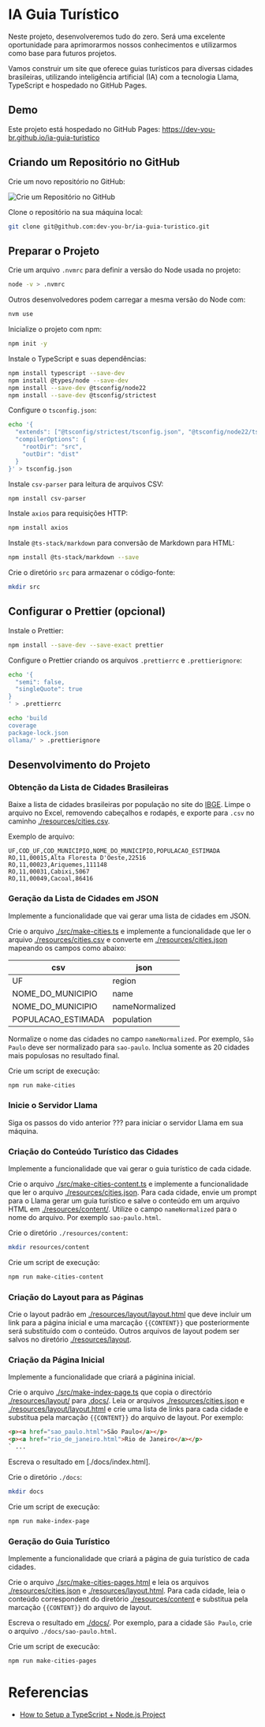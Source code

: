 # IA Guia Turístico

Neste projeto, desenvolveremos tudo do zero. Será uma excelente oportunidade para aprimorarmos nossos conhecimentos e utilizarmos como base para futuros projetos.

Vamos construir um site que oferece guias turísticos para diversas cidades brasileiras, utilizando inteligência artificial (IA) com a tecnologia Llama, TypeScript e hospedado no GitHub Pages.

## Demo

Este projeto está hospedado no GitHub Pages: https://dev-you-br.github.io/ia-guia-turistico

## Criando um Repositório no GitHub

Crie um novo repositório no GitHub:

![Crie um Repositório no GitHub](./resources/create-github-repository.png)

Clone o repositório na sua máquina local:

```sh
git clone git@github.com:dev-you-br/ia-guia-turistico.git
```

## Preparar o Projeto

Crie um arquivo `.nvmrc` para definir a versão do Node usada no projeto:

```sh
node -v > .nvmrc
```

Outros desenvolvedores podem carregar a mesma versão do Node com:

```sh
nvm use
```

Inicialize o projeto com npm:

```sh
npm init -y
```

Instale o TypeScript e suas dependências:

```sh
npm install typescript --save-dev
npm install @types/node --save-dev
npm install --save-dev @tsconfig/node22
npm install --save-dev @tsconfig/strictest
```

Configure o `tsconfig.json`:

```sh
echo '{
  "extends": ["@tsconfig/strictest/tsconfig.json", "@tsconfig/node22/tsconfig.json"],
  "compilerOptions": {
    "rootDir": "src",
    "outDir": "dist"
  }
}' > tsconfig.json
```

Instale `csv-parser` para leitura de arquivos CSV:

```sh
npm install csv-parser
```

Instale `axios` para requisições HTTP:

```sh
npm install axios
```

Instale `@ts-stack/markdown` para conversão de Markdown para HTML:

```sh
npm install @ts-stack/markdown --save
```

Crie o diretório `src` para armazenar o código-fonte:

```sh
mkdir src
```

## Configurar o Prettier (opcional)

Instale o Prettier:

```sh
npm install --save-dev --save-exact prettier
```

Configure o Prettier criando os arquivos `.prettierrc` e `.prettierignore`:

```sh
echo '{
  "semi": false,
  "singleQuote": true
}
' > .prettierrc

echo 'build
coverage
package-lock.json
ollama/' > .prettierignore
```

## Desenvolvimento do Projeto

### Obtenção da Lista de Cidades Brasileiras

Baixe a lista de cidades brasileiras por população no site do [IBGE](https://ftp.ibge.gov.br/Estimativas_de_Populacao/Estimativas_2021/).
Limpe o arquivo no Excel, removendo cabeçalhos e rodapés, e exporte para `.csv` no caminho [./resources/cities.csv](./resources/cities.csv).

Exemplo de arquivo:

```csv
UF,COD_UF,COD_MUNICIPIO,NOME_DO_MUNICIPIO,POPULACAO_ESTIMADA
RO,11,00015,Alta Floresta D'Oeste,22516
RO,11,00023,Ariquemes,111148
RO,11,00031,Cabixi,5067
RO,11,00049,Cacoal,86416
```

### Geração da Lista de Cidades em JSON

Implemente a funcionalidade que vai gerar uma lista de cidades em JSON.

Crie o arquivo [./src/make-cities.ts](./src/make-cities.ts) e implemente a funcionalidade que ler o arquivo [./resources/cities.csv](./resources/cities.csv) e converte em [./resources/cities.json](./resources/cities.json) mapeando os campos como abaixo:

| csv                | json           |
| ------------------ | -------------- |
| UF                 | region         |
| NOME_DO_MUNICIPIO  | name           |
| NOME_DO_MUNICIPIO  | nameNormalized |
| POPULACAO_ESTIMADA | population     |

Normalize o nome das cidades no campo `nameNormalized`. Por exemplo, `São Paulo` deve ser normalizado para `sao-paulo`.
Inclua somente as 20 cidades mais populosas no resultado final.

Crie um script de execução:

```sh
npm run make-cities
```

### Inicie o Servidor Llama

Siga os passos do vido anterior ??? para iniciar o servidor Llama em sua máquina.

### Criação do Conteúdo Turístico das Cidades

Implemente a funcionalidade que vai gerar o guia turístico de cada cidade.

Crie o arquivo [./src/make-cities-content.ts](./src/make-cities-content.ts) e implemente a funcionalidade que ler o arquivo [./resources/cities.json](./resources/cities.json). Para cada cidade, envie um prompt para o Llama gerar um guia turístico e salve o conteúdo em um arquivo HTML em [./resources/content/](./resources/content/). Utilize o campo `nameNormalized` para o nome do arquivo. Por exemplo `sao-paulo.html`.

Crie o diretório `./resources/content`:

```sh
mkdir resources/content
```

Crie um script de execução:

```sh
npm run make-cities-content
```

### Criação do Layout para as Páginas

Crie o layout padrão em [./resources/layout/layout.html](./resources/layout/layout.html) que deve incluir um link para a página inicial e uma marcação `{{CONTENT}}` que posteriormente será substituído com o conteúdo. Outros arquivos de layout podem ser salvos no diretório [./resources/layout](./resources/layout/).

### Criação da Página Inicial

Implemente a funcionalidade que criará a páginina inicial.

Crie o arquivo [./src/make-index-page.ts](./src/make-index-page.ts) que copia o directório [./resources/layout/](./resources/layout/) para [.docs/](./docs/). Leia or arquivos [./resources/cities.json](./resources/cities.json) e [./resources/layout/layout.html](./resources/layout/layout.html) e crie uma lista de links para cada cidade e substitua pela marcação `{{CONTENT}}` do arquivo de layout. Por exemplo:

```html
<p><a href="sao_paulo.html">São Paulo</a></p>
<p><a href="rio_de_janeiro.html">Rio de Janeiro</a></p>
` ...
```

Escreva o resultado em [./docs/index.html].

Crie o diretório `./docs`:

```sh
mkdir docs
```

Crie um script de execução:

```sh
npm run make-index-page
```

### Geração do Guia Turístico

Implemente a funcionalidade que criará a página de guia turístico de cada cidades.

Crie o arquivo [./src/make-cities-pages.html](./src/make-cities-pages.ts) e leia os arquivos
[./resources/cities.json](./resources/cities.json) e [./resources/layout.html](./resources/layout.html).
Para cada cidade, leia o conteúdo correspondent do diretório [./resources/content](./resources/content/) e
substitua pela marcação `{{CONTENT}}` do arquivo de layout.

Escreva o resultado em [./docs/](./docs/).
Por exemplo, para a cidade `São Paulo`, crie o arquivo `./docs/sao-paulo.html`.

Crie um script de execucão:

```sh
npm run make-cities-pages
```

# Referencias

- [How to Setup a TypeScript + Node.js Project](https://khalilstemmler.com/blogs/typescript/node-starter-project/)
